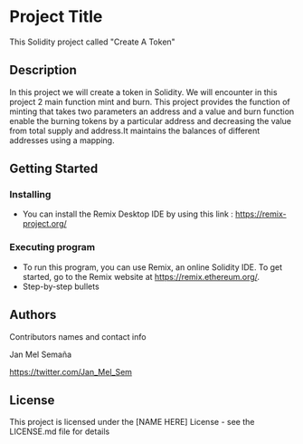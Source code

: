 # Project Title
This Solidity project called "Create A Token" 

## Description
In this project we will create a token in Solidity. We will encounter in this project 2 main function mint and burn. This project provides the function of minting that takes two parameters an address and a value and burn function enable the burning tokens by a particular address and decreasing the value from total supply and address.It maintains the balances of different addresses using a mapping.

## Getting Started

### Installing
* You can install the Remix Desktop IDE by using this link : https://remix-project.org/

### Executing program

* To run this program, you can use Remix, an online Solidity IDE. To get started, go to the Remix website at https://remix.ethereum.org/.
* Step-by-step bullets

## Authors

Contributors names and contact info

Jan Mel Semaña

https://twitter.com/Jan_Mel_Sem



## License

This project is licensed under the [NAME HERE] License - see the LICENSE.md file for details
